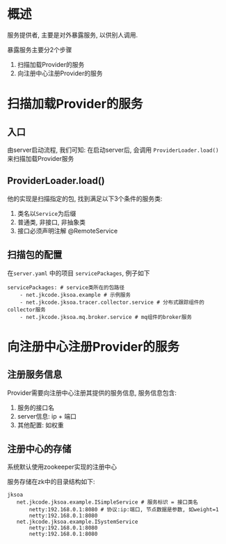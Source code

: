 
# 概述

服务提供者, 主要是对外暴露服务, 以供别人调用.

暴露服务主要分2个步骤
1. 扫描加载Provider的服务
2. 向注册中心注册Provider的服务

# 扫描加载Provider的服务

## 入口
由server启动流程, 我们可知: 在启动server后, 会调用 `ProviderLoader.load()` 来扫描加载Provider服务

## ProviderLoader.load()
他的实现是扫描指定的包, 找到满足以下3个条件的服务类:
1. 类名以`Service`为后缀
2. 普通类, 非接口, 非抽象类
3. 接口必须声明注解 @RemoteService

## 扫描包的配置
在`server.yaml` 中的项目 `servicePackages`, 例子如下
```
servicePackages: # service类所在的包路径
    - net.jkcode.jksoa.example # 示例服务
    - net.jkcode.jksoa.tracer.collector.service # 分布式跟踪组件的collector服务
    - net.jkcode.jksoa.mq.broker.service # mq组件的broker服务
```

# 向注册中心注册Provider的服务

## 注册服务信息
Provider需要向注册中心注册其提供的服务信息, 服务信息包含: 
1. 服务的接口名
2. server信息: ip + 端口
3. 其他配置: 如权重

## 注册中心的存储

系统默认使用zookeeper实现的注册中心

服务存储在zk中的目录结构如下:

 ```
jksoa
    net.jkcode.jksoa.example.ISimpleService # 服务标识 = 接口类名
        netty:192.168.0.1:8080 # 协议:ip:端口, 节点数据是参数, 如weight=1
        netty:192.168.0.1:8080
    net.jkcode.jksoa.example.ISystemService
        netty:192.168.0.1:8080
        netty:192.168.0.1:8080
```